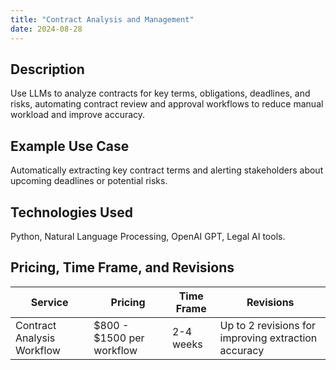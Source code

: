 ```yaml
---
title: "Contract Analysis and Management"
date: 2024-08-28
---
```


## Description
Use LLMs to analyze contracts for key terms, obligations, deadlines, and risks, automating contract review and approval workflows to reduce manual workload and improve accuracy.

## Example Use Case
Automatically extracting key contract terms and alerting stakeholders about upcoming deadlines or potential risks.

## Technologies Used
Python, Natural Language Processing, OpenAI GPT, Legal AI tools.

## Pricing, Time Frame, and Revisions

| Service                         | Pricing                | Time Frame | Revisions                                      |
|---------------------------------|------------------------|------------|-------------------------------------------------|
| Contract Analysis Workflow      | $800 - $1500 per workflow | 2-4 weeks  | Up to 2 revisions for improving extraction accuracy |
